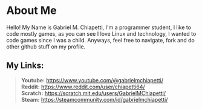 # About Me
  Hello! My Name is Gabriel M. Chiapetti, I'm a programmer student, I like to code mostly
games, as you can see I love Linux and technology, I wanted to code games since I was a
child. Anyways, feel free to navigate, fork and do other github stuff on my profile.

## My Links:
> **Youtube:** https://www.youtube.com/@gabrielmchiapetti/  
> **Reddit:** https://www.reddit.com/user/chiapetti64/  
> **Scratch:** https://scratch.mit.edu/users/GabrielMChiapetti/  
> **Steam:** https://steamcommunity.com/id/gabrielmchiapetti/  
